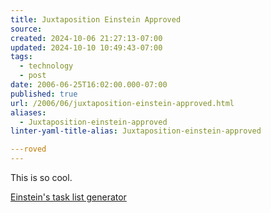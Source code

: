 ```yaml
---
title: Juxtaposition Einstein Approved
source: 
created: 2024-10-06 21:27:13-07:00
updated: 2024-10-10 10:49:43-07:00
tags:
  - technology
  - post
date: 2006-06-25T16:02:00.000-07:00
published: true
url: /2006/06/juxtaposition-einstein-approved.html
aliases:
  - Juxtaposition-einstein-approved
linter-yaml-title-alias: Juxtaposition-einstein-approved

---roved
---
```



This is so cool.  
  
[Einstein's task list generator](https://www.hetemeel.com/einsteinform.php "Einstein's Task List")  
  
<!-- ![](einsteinshow.php.jpg) -->
